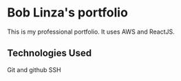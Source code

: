 # Bob Linza's portfolio

This is my professional portfolio. It uses AWS and ReactJS.

## Technologies Used

Git and github
SSH
